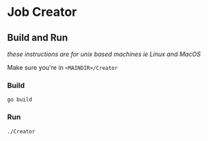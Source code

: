 # Job Creator

## Build and Run

*these instructions are for unix based machines ie Linux and MacOS*

Make sure you're in `<MAINDIR>/Creator` 

### Build

```
go build
```

### Run

```
./Creator
```
